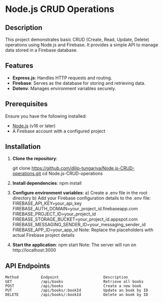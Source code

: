 # Node.js CRUD Operations

## Description

This project demonstrates basic CRUD (Create, Read, Update, Delete) operations using Node.js and Firebase. It provides a simple API to manage data stored in a Firebase database.

## Features

- **Express.js**: Handles HTTP requests and routing.
- **Firebase**: Serves as the database for storing and retrieving data.
- **Dotenv**: Manages environment variables securely.

## Prerequisites

Ensure you have the following installed:

- [Node.js](https://nodejs.org/) (v16 or later)
- A Firebase account with a configured project

## Installation

1. **Clone the repository**:

   git clone https://github.com/dilip-tungariya/Node.js-CRUD-operations.git
   cd Node.js-CRUD-operations

2. **Install dependencies**:
    npm install

3. **Configure environment variables**:
    a) Create a .env file in the root directory
    b) Add your Firebase configuration details to the .env file:
        FIREBASE_API_KEY=your_api_key
        FIREBASE_AUTH_DOMAIN=your_project_id.firebaseapp.com
        FIREBASE_PROJECT_ID=your_project_id
        FIREBASE_STORAGE_BUCKET=your_project_id.appspot.com
        FIREBASE_MESSAGING_SENDER_ID=your_messaging_sender_id
        FIREBASE_APP_ID=your_app_id
    Note: Replace the placeholders with actual Firebase project details

4. **Start the application**:
    npm start
    Note: The server will run on http://localhost:3000

## API Endpoints

    Method	        Endpoint	                Description
    GET	            /api/books	                Retrieve all books
    POST	        /api/books	                Create a new book
    PUT	            /api/books/:bookId	        Update an book by ID
    DELETE	        /api/books/:bookId	        Delete an book by ID